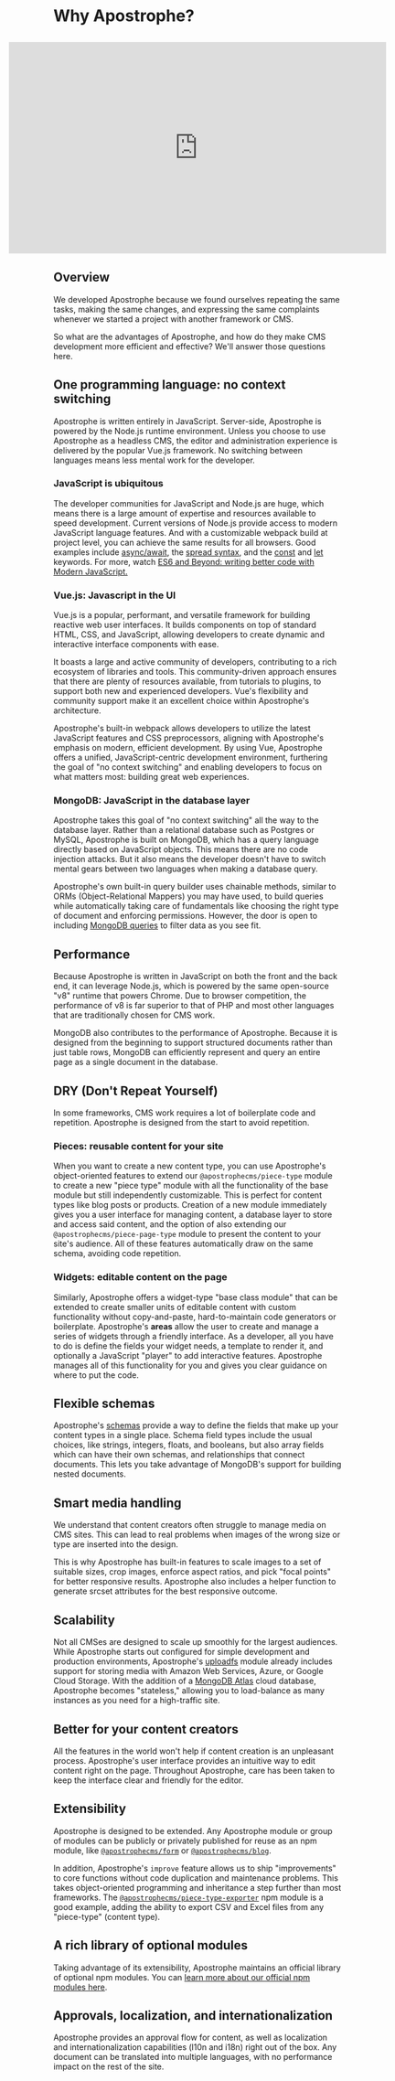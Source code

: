 # Why Apostrophe?

<div style="display: flex; flex-direction: column; align-items: center; padding-top: 10px;">
  <iframe width="660" height="370" src="https://www.youtube.com/embed/AwprTZ_Ujjk?si=XwD6tpWSuCcNSE_m" title="YouTube video player" frameborder="0" allow="accelerometer; autoplay; clipboard-write; encrypted-media; gyroscope; picture-in-picture; web-share" referrerpolicy="strict-origin-when-cross-origin" allowfullscreen></iframe>
</div>

## **Overview**

We developed Apostrophe because we found ourselves repeating the same tasks, making the same changes, and expressing the same complaints whenever we started a project with another framework or CMS.

So what are the advantages of Apostrophe, and how do they make CMS development more efficient and effective? We'll answer those questions here.

## **One programming language: no context switching**

Apostrophe is written entirely in JavaScript. Server-side, Apostrophe is powered by the Node.js runtime environment. Unless you choose to use Apostrophe as a headless CMS, the editor and administration experience is delivered by the popular Vue.js framework. No switching between languages means less mental work for the developer.

### **JavaScript is ubiquitous**

The developer communities for JavaScript and Node.js are huge, which means there is a large amount of expertise and resources available to speed development. Current versions of Node.js provide access to modern JavaScript language features. And with a customizable webpack build at project level, you can achieve the same results for all browsers. Good examples include [async/await](https://developer.mozilla.org/en-US/docs/Web/JavaScript/Reference/Statements/async_function), the [spread syntax](https://developer.mozilla.org/en-US/docs/Web/JavaScript/Reference/Operators/Spread_syntax), and the [const](https://developer.mozilla.org/en-US/docs/Web/JavaScript/Reference/Statements/const) and [let](https://developer.mozilla.org/en-US/docs/Web/JavaScript/Reference/Statements/let) keywords. For more, watch [ES6 and Beyond: writing better code with Modern JavaScript.](https://www.youtube.com/watch?v=Y1egnF8db34)

### **Vue.js: Javascript in the UI**

Vue.js is a popular, performant, and versatile framework for building reactive web user interfaces. It builds components on top of standard HTML, CSS, and JavaScript, allowing developers to create dynamic and interactive interface components with ease.

It boasts a large and active community of developers, contributing to a rich ecosystem of libraries and tools. This community-driven approach ensures that there are plenty of resources available, from tutorials to plugins, to support both new and experienced developers. Vue's flexibility and community support make it an excellent choice within Apostrophe's architecture.

Apostrophe's built-in webpack allows developers to utilize the latest JavaScript features and CSS preprocessors, aligning with Apostrophe's emphasis on modern, efficient development. By using Vue, Apostrophe offers a unified, JavaScript-centric development environment, furthering the goal of "no context switching" and enabling developers to focus on what matters most: building great web experiences.

### **MongoDB: JavaScript in the database layer**

Apostrophe takes this goal of "no context switching" all the way to the database layer. Rather than a relational database such as Postgres or MySQL, Apostrophe is built on MongoDB, which has a query language directly based on JavaScript objects. This means there are no code injection attacks. But it also means the developer doesn't have to switch mental gears between two languages when making a database query.

Apostrophe's own built-in query builder uses chainable methods, similar to ORMs (Object-Relational Mappers) you may have used, to build queries while automatically taking care of fundamentals like choosing the right type of document and enforcing permissions. However, the door is open to including [MongoDB queries](https://docs.mongodb.com/manual/tutorial/query-documents/) to filter data as you see fit.

## **Performance**

Because Apostrophe is written in JavaScript on both the front and the back end, it can leverage Node.js, which is powered by the same open-source "v8" runtime that powers Chrome. Due to browser competition, the performance of v8 is far superior to that of PHP and most other languages that are traditionally chosen for CMS work.

MongoDB also contributes to the performance of Apostrophe. Because it is designed from the beginning to support structured documents rather than just table rows, MongoDB can efficiently represent and query an entire page as a single document in the database.

## **DRY (Don't Repeat Yourself)**

In some frameworks, CMS work requires a lot of boilerplate code and repetition. Apostrophe is designed from the start to avoid repetition.

### **Pieces: reusable content for your site**

When you want to create a new content type, you can use Apostrophe's object-oriented features to extend our `@apostrophecms/piece-type` module to create a new "piece type" module with all the functionality of the base module but still independently customizable. This is perfect for content types like blog posts or products. Creation of a new module immediately gives you a user interface for managing content, a database layer to store and access said content, and the option of also extending our `@apostrophecms/piece-page-type` module to present the content to your site's audience. All of these features automatically draw on the same schema, avoiding code repetition.

### **Widgets: editable content on the page**

Similarly, Apostrophe offers a widget-type "base class module" that can be extended to create smaller units of editable content with custom functionality without copy-and-paste, hard-to-maintain code generators or boilerplate. Apostrophe's **areas** allow the user to create and manage a series of widgets through a friendly interface. As a developer, all you have to do is define the fields your widget needs, a template to render it, and optionally a JavaScript "player" to add interactive features. Apostrophe manages all of this functionality for you and gives you clear guidance on where to put the code.

## **Flexible schemas**

Apostrophe's [schemas](https://docs.apostrophecms.org/guide/content-schema.html) provide a way to define the fields that make up your content types in a single place. Schema field types include the usual choices, like strings, integers, floats, and booleans, but also array fields which can have their own schemas, and relationships that connect documents. This lets you take advantage of MongoDB's support for building nested documents.

## **Smart media handling**

We understand that content creators often struggle to manage media on CMS sites. This can lead to real problems when images of the wrong size or type are inserted into the design.

This is why Apostrophe has built-in features to scale images to a set of suitable sizes, crop images, enforce aspect ratios, and pick "focal points" for better responsive results. Apostrophe also includes a helper function to generate srcset attributes for the best responsive outcome.

## **Scalability**

Not all CMSes are designed to scale up smoothly for the largest audiences. While Apostrophe starts out configured for simple development and production environments, Apostrophe's [uploadfs](https://github.com/apostrophecms/uploadfs#readme) module already includes support for storing media with Amazon Web Services, Azure, or Google Cloud Storage. With the addition of a [MongoDB Atlas](https://www.mongodb.com/cloud/atlas/) cloud database, Apostrophe becomes "stateless," allowing you to load-balance as many instances as you need for a high-traffic site.

## **Better for your content creators**

All the features in the world won't help if content creation is an unpleasant process. Apostrophe's user interface provides an intuitive way to edit content right on the page. Throughout Apostrophe, care has been taken to keep the interface clear and friendly for the editor.

## **Extensibility**

Apostrophe is designed to be extended. Any Apostrophe module or group of modules can be publicly or privately published for reuse as an npm module, like [`@apostrophecms/form`](https://www.npmjs.com/package/@apostrophecms/form) or [`@apostrophecms/blog`](https://www.npmjs.com/package/@apostrophecms/blog).

In addition, Apostrophe's `improve` feature allows us to ship "improvements" to core functions without code duplication and maintenance problems. This takes object-oriented programming and inheritance a step further than most frameworks. The [`@apostrophecms/piece-type-exporter`](https://github.com/apostrophecms/piece-type-exporter) npm module is a good example, adding the ability to export CSV and Excel files from any "piece-type" (content type).

## **A rich library of optional modules**

Taking advantage of its extensibility, Apostrophe maintains an official library of optional npm modules. You can [learn more about our official npm modules here](https://apostrophecms.com/extensions).

## **Approvals, localization, and internationalization**

Apostrophe provides an approval flow for content, as well as localization and internationalization capabilities (l10n and i18n) right out of the box. Any document can be translated into multiple languages, with no performance impact on the rest of the site.